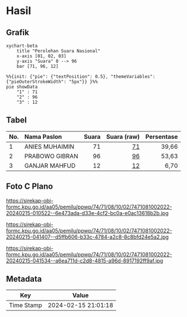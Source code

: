 # Hasil

## Grafik

```mermaid
xychart-beta
    title "Perolehan Suara Nasional"
    x-axis [01, 02, 03]
    y-axis "Suara" 0 --> 96
    bar [71, 96, 12]
```

```mermaid
%%{init: {"pie": {"textPosition": 0.5}, "themeVariables": {"pieOuterStrokeWidth": "5px"}} }%%
pie showData
    "1" : 71
    "2" : 96
    "3" : 12
```

## Tabel

| No. | Nama Paslon    | Suara | Suara (raw) | Persentase |
|:--- |:-------------- | -----:| -----------:| ----------:|
| 1   | ANIES MUHAIMIN | 71    | [71][p-1]   | 39,66      |
| 2   | PRABOWO GIBRAN | 96    | [96][p-2]   | 53,63      |
| 3   | GANJAR MAHFUD  | 12    | [12][p-3]   | 6,70       |


[p-1]: https://github.com/gigit-pemilu/pemilu-2024/blob/main/pilpres/hitung-suara/sub/74-sulawesi-tenggara/sub/71-kota-kendari/sub/08-kadia/sub/1002-bende/sub/022-tps/sub/paslon-1.txt
[p-2]: https://github.com/gigit-pemilu/pemilu-2024/blob/main/pilpres/hitung-suara/sub/74-sulawesi-tenggara/sub/71-kota-kendari/sub/08-kadia/sub/1002-bende/sub/022-tps/sub/paslon-2.txt
[p-3]: https://github.com/gigit-pemilu/pemilu-2024/blob/main/pilpres/hitung-suara/sub/74-sulawesi-tenggara/sub/71-kota-kendari/sub/08-kadia/sub/1002-bende/sub/022-tps/sub/paslon-3.txt

## Foto C Plano

https://sirekap-obj-formc.kpu.go.id/aa05/pemilu/ppwp/74/71/08/10/02/7471081002022-20240215-010522--6e473ada-d33e-4cf2-bc0a-e0ac13618b2b.jpg

https://sirekap-obj-formc.kpu.go.id/aa05/pemilu/ppwp/74/71/08/10/02/7471081002022-20240215-041407--d5ffb606-b33c-4784-a2c8-8c8bfd24e5a2.jpg

https://sirekap-obj-formc.kpu.go.id/aa05/pemilu/ppwp/74/71/08/10/02/7471081002022-20240215-041534--a6ea711d-c2d8-4815-a96d-8917192ff9af.jpg


## Metadata

| Key        | Value               |
| ---------- | ------------------- |
| Time Stamp | 2024-02-15 21:01:18 |



